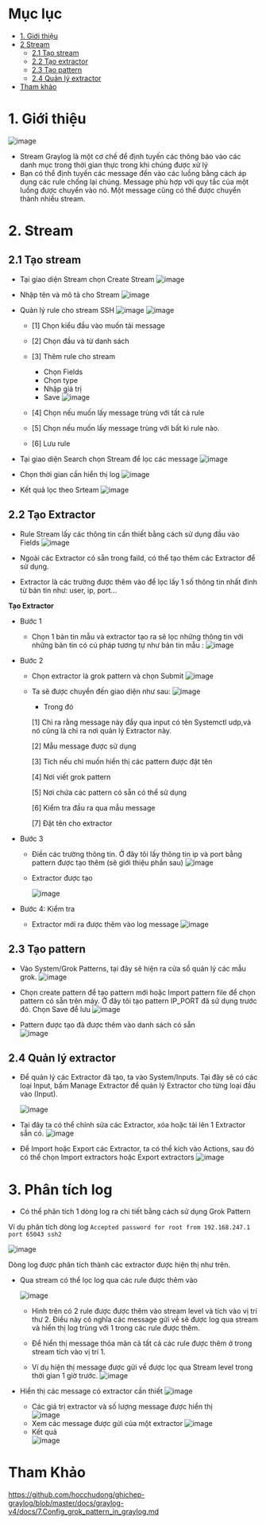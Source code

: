 # Mục lục 
- [1. Giới thiệu](#1)
- [2 Stream](#2)
  - [2.1 Tạo stream ](#21)
  - [2.2 Tạo extractor ](#22)
  - [2.3 Tạo pattern ](#23)
  - [2.4 Quản lý extractor](#23)
- [Tham khảo](#tm)







<a name ='1'></a>
# 1. Giới thiệu 
![image](image/Screenshot_45.png)

- Stream Graylog là một cơ chế để định tuyến các thông báo vào các danh mục trong thời gian thực trong khi chúng được xử lý
- Bạn có thể định tuyến các message đến vào các luồng bằng cách áp dụng các rule chống lại chúng. Message phù hợp với quy tắc của một luồng được chuyển vào nó. Một message cũng có thể được chuyển thành nhiều stream.

<a name ='2'></a>
# 2.  Stream 

<a name ='21'></a>
## 2.1 Tạo stream 

- Tại giao diện Stream chọn Create Stream
![image](image/Screenshot_46.png)
- Nhập tên và mô tả cho Stream 
![image](image/Screenshot_47.png)
- Quản lý rule cho stream SSH
![image](image/Screenshot_48.png)
![image](image/Screenshot_52.png)

    - [1] Chọn kiểu đầu vào muốn tải message

    -  [2] Chọn đầu và từ danh sách 

    - [3] Thêm rule cho stream

      - Chọn Fields
      - Chọn type
      - Nhập giá trị 
      - Save 
        ![image](image/Screenshot_50.png)
 
    - [4] Chọn nếu muốn lấy message trùng với tất cả rule 
    - [5] Chọn nếu muốn lấy message trùng với bất kì rule nào. 
    - [6] Lưu rule     
- Tại giao diện Search chọn Stream để lọc các message
        ![image](image/Screenshot_53.png)
- Chọn thời gian cần hiển thị log
        ![image](image/Screenshot_54.png)
- Kết quả lọc theo Srteam 
        ![image](image/Screenshot_55.png)

<a name ='22'></a>
## 2.2 Tạo Extractor
- Rule Stream lấy các thông tin cần thiết bằng cách sử dụng đầu vào Fields
        ![image](image/Screenshot_56.png)


- Ngoài các Extractor có sẵn trong faild, có thể tạo thêm các Extractor để sử dụng.

- Extractor là các trường được thêm vào để lọc lấy 1 số thông tin nhất đinh từ bản tin như: user, ip, port...


**Tạo Extractor**

- Bước 1
  - Chọn 1 bản tin mẫu và extractor tạo ra sẽ lọc những thông tin với những bản tin có cú pháp tương tự như bản tin mẫu :
        ![image](image/Screenshot_57.png)

- Bước 2 
  - Chọn extractor là grok pattern và chọn Submit
        ![image](image/Screenshot_58.png)

  - Ta sẽ được chuyển đến giao diện như sau:
        ![image](image/Screenshot_59.png)

    - Trong đó 

    [1] Chỉ ra rằng message này đẩy qua input có tên Systemctl udp,và nó cũng là chỉ ra nơi quản lý Extractor này.

    [2] Mẫu message được sử dụng 

    [3] Tích nếu chỉ muốn hiển thị các pattern được đặt tên

    [4] Nơi viết grok pattern 

    [5] Nơi chứa các pattern có sẵn có thể sử dụng 

    [6] Kiểm tra đầu ra qua mẫu message

    [7] Đặt tên cho extractor

- Bước 3 
  - Điền các trường thông tin. Ở đây tôi lấy thông tin ip và port bằng pattern được tạo thêm (sẽ giới thiệu phần sau)
        ![image](image/Screenshot_60.png)

  - Extractor được tạo 

    ![image](image/Screenshot_61.png)
- Bước 4: Kiểm tra 
  - Extractor mới ra được thêm vào log message 
    ![image](image/Screenshot_62.png)



<a name ='23'></a>
## 2.3 Tạo pattern  
- Vào System/Grok Patterns, tại đây sẽ hiện ra cửa sổ quản lý các mẫu grok.
    ![image](image/Screenshot_63.png)
- Chọn create pattern để tạo pattern mới hoặc Import pattern file để chọn pattern có sẵn trên máy. Ở đây tôi tạo pattern IP_PORT đã sử dụng trước đó. Chọn Save  để lưu
  ![image](image/Screenshot_64.png)


- Pattern được tạo đã được thêm vào danh sách có sẵn  
  ![image](image/Screenshot_65.png)


<a name ='2.4'></a>
## 2.4 Quản lý extractor
- Để quản lý các Extractor đã tạo, ta vào System/Inputs. Tại đây sẽ có các loại Input, bấm Manage Extractor để quản lý Extractor cho từng loại đầu vào (Input).

  ![image](image/Screenshot_66.png)
- Tại đây ta có thể chỉnh sửa các Extractor, xóa hoặc tải lên 1 Extractor sẵn có.
  ![image](image/Screenshot_67.png)
- Để Import hoặc Export các Extractor, ta có thể kích vào Actions, sau đó có thể chọn Import extractors hoặc Export extractors
  ![image](image/Screenshot_68.png)


<a name ='3'></a>
# 3. Phân tích log 


- Có thể phân tích 1 dòng log ra chi tiết bằng cách sử dụng Grok Pattern 

Ví dụ phân tích dòng log `Accepted password for root from 192.168.247.1 port 65043 ssh2`

  ![image](image/Screenshot_69.png)

Dòng log được phân tích thành các extractor được hiện thị như trên. 

- Qua stream có thể lọc log qua các rule được thêm vào  

  ![image](image/Screenshot_70.png)

  - Hình trên có 2 rule được được thêm vào stream level và tích vào vị trí thư 2. Điều này có nghĩa các message gửi về sẽ được log qua stream và hiển thị log trùng với 1 trong các rule được thêm. 
  - Để hiển thị message thỏa mãn cả tất cả các rule được thêm ở trong stream tích vào vị trí 1. 

  - Ví dụ hiện thị message được gửi về được lọc qua Stream level trong thời gian 1 giờ trước.
  ![image](image/Screenshot_71.png)

- Hiển thị các message có extractor cần thiết 
  ![image](image/Screenshot_72.png)

  - Các giá trị extractor và số lượng message được hiển thị  
  ![image](image/Screenshot_73.png)
  - Xem các message được gửi của một extractor 
  ![image](image/Screenshot_74.png)
  - Kết quả  
  ![image](image/Screenshot_75.png)








<a name ='tm'></a>
# Tham Khảo 


https://github.com/hocchudong/ghichep-graylog/blob/master/docs/graylog-v4/docs/7.Config_grok_pattern_in_graylog.md






